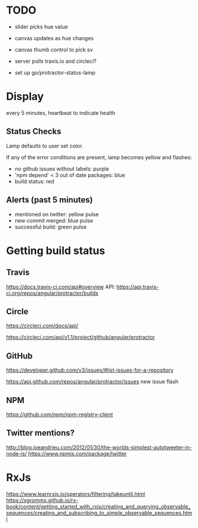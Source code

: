 # TODO

- slider picks hue value
- canvas updates as hue changes
- canvas thumb control to pick sv

- server polls travis.io and circleci?

- set up go/protractor-status-lamp

# Display
every 5 minutes, heartbeat to indicate health

## Status Checks
Lamp defaults to user set color. 

If any of the error conditions are present, lamp becomes
yellow and flashes:
- no github issues without labels: purple
- 'npm depend' < 3 out of date packages: blue
- build status: red

## Alerts (past 5 minutes)
- mentioned on twitter: yellow pulse
- new commit merged: blue pulse
- successful build: green pulse



# Getting build status
## Travis
https://docs.travis-ci.com/api#overview
API: https://api.travis-ci.org/repos/angular/protractor/builds

## Circle
https://circleci.com/docs/api/

https://circleci.com/api/v1.1/project/github/angular/protractor

## GitHub 
https://developer.github.com/v3/issues/#list-issues-for-a-repository

https://api.github.com/repos/angular/protractor/issues
new issue flash

## NPM
https://github.com/npm/npm-registry-client

## Twitter mentions?
http://blog.joeandrieu.com/2012/01/30/the-worlds-simplest-autotweeter-in-node-js/
https://www.npmjs.com/package/twitter

# RxJs
https://www.learnrxjs.io/operators/filtering/takeuntil.html
https://xgrommx.github.io/rx-book/content/getting_started_with_rxjs/creating_and_querying_observable_sequences/creating_and_subscribing_to_simple_observable_sequences.html
